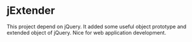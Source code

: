 # jExtender
This project depend on jQuery. It added some useful object prototype and extended object of jQuery. Nice for web application development.
